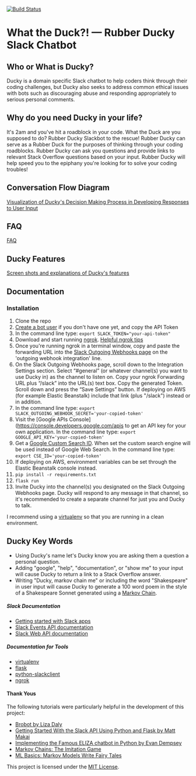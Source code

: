 [![Build Status](https://travis-ci.org/s-wigg/Rubber-Ducky-Chatbot.svg?branch=master)](https://travis-ci.org/s-wigg/Rubber-Ducky-Chatbot)

# What the Duck?! — Rubber Ducky Slack Chatbot

## Who or What is Ducky?
Ducky is a domain specific Slack chatbot to help coders think through their coding challenges, but Ducky also seeks to address common ethical issues with bots such as discouraging abuse and responding appropriately to serious personal comments.

## Why do you need Ducky in your life?
It's 2am and you've hit a roadblock in your code. What the Duck are you supposed to do? Rubber Ducky Slackbot to the rescue! Rubber Ducky can serve as a Rubber Duck for the purposes of thinking through your coding roadblocks. Rubber Ducky can ask you questions and provide links to relevant Stack Overflow questions based on your input. Rubber Ducky will help speed you to the epiphany you're looking for to solve your coding troubles!

## Conversation Flow Diagram
[Visualization of Ducky's Decision Making Process in Developing Responses to User Input](https://github.com/s-wigg/Rubber-Ducky-Chatbot/blob/master/assets/Conversation%20Flow%20Diagram.jpg)

## FAQ
[FAQ](https://github.com/s-wigg/Rubber-Ducky-Chatbot/blob/master/FAQ.md)


## Ducky Features
[Screen shots and explanations of Ducky's features](https://github.com/s-wigg/Rubber-Ducky-Chatbot/blob/master/Ducky_demo.md)

## Documentation

### Installation

1. Clone the repo
2. [Create a bot user](https://my.slack.com/services/new/bot) if you don't have one yet, and copy the API Token
3. In the command line type: `export SLACK_TOKEN="your-api-token"`
4. Download and start running [ngrok](https://ngrok.com/). [Helpful ngrok tips](https://www.twilio.com/blog/2015/09/6-awesome-reasons-to-use-ngrok-when-testing-webhooks.html)
5. Once you're running ngrok in a terminal window, copy and paste the forwarding URL into the [Slack Outgoing Webhooks page](https://api.slack.com/custom-integrations/outgoing-webhooks) on the 'outgoing webhook integration' line.
6. On the Slack Outgoing Webhooks page, scroll down to the Integration Settings section. Select “#general” (or whatever channel(s) you want to use Ducky in) as the channel to listen on. Copy your ngrok Forwarding URL plus “/slack” into the URL(s) text box. Copy the generated Token. Scroll down and press the “Save Settings” button. If deploying on AWS (for example Elastic Beanstalk) include that link (plus "/slack") instead or in addition.
7. In the command line type: `export SLACK_OUTGOING_WEBHOOK_SECRET='your-copied-token'`
8. Visit the [Google APIs Console](https://console.developers.google.com/apis to get an API key for your own application. In the command line type: `export GOOGLE_API_KEY='your-copied-token'`
9. Get a [Google Custom Search ID](https://cse.google.com/cse). When set the custom search engine will be used instead of Google Web Search. In the command line type: `export CSE_ID='your-copied-token'`
10. If deploying on AWS, environment variables can be set through the Elastic Beanstalk console instead.
11. `pip install -r requirements.txt`
12. `flask run`
13. Invite Ducky into the channel(s) you designated on the Slack Outgoing Webhooks page. Ducky will respond to any message in that channel, so it's recommended to create a separate channel for just you and Ducky to talk.

I recommend using a [virtualenv](http://docs.python-guide.org/en/latest/dev/virtualenvs/) so that you are running in a clean environment.

## Ducky Key Words
* Using Ducky's name let's Ducky know you are asking them a question a personal question.
* Adding "google", "help", "documentation", or "show me" to your input will cause Ducky to return a link to a Stack Overflow answer.
* Writing "Ducky, markov chain me" or including the word "Shakespeare" in user input will cause Ducky to generate a 100 word poem in the style of a Shakespeare Sonnet generated using a [Markov Chain](http://setosa.io/ev/markov-chains/).

##### Slack Documentation

* [Getting started with Slack apps](https://api.slack.com/slack-apps?utm_source=events&utm_campaign=build-bot-workshop&utm_medium=workshop)  
* [Slack Events API documentation](https://api.slack.com/events?utm_source=events&utm_campaign=build-bot-workshop&utm_medium=workshop)  
* [Slack Web API documentation](https://api.slack.com/web?utm_source=events&utm_campaign=build-bot-workshop&utm_medium=workshop)

##### Documentation for Tools

* [virtualenv](https://virtualenv.pypa.io/en/latest/userguide/)
* [flask](http://flask.pocoo.org/)
* [python-slackclient](http://python-slackclient.readthedocs.io/en/latest/)
* [ngrok](https://ngrok.com/docs)

#### Thank Yous
The following tutorials were particularly helpful in the development of this project:

* [Brobot by Liza Daly](https://apps.worldwritable.com/tutorials/chatbot/)
* [Getting Started With the Slack API Using Python and Flask by Matt Makai](https://realpython.com/blog/python/getting-started-with-the-slack-api-using-python-and-flask/)
* [Implementing the Famous ELIZA chatbot in Python by Evan Dempsey](https://www.smallsurething.com/implementing-the-famous-eliza-chatbot-in-python/)
* [Markov Chains: The Imitation Game](http://www.cyber-omelette.com/2017/01/markov.html)
* [ML Basics: Markov Models Write Fairy Tales](http://thagomizer.com/blog/2017/11/07/markov-models.html)

This project is licensed under the [MIT License](https://github.com/s-wigg/Rubber-Ducky-Chatbot/blob/master/LICENSE).
